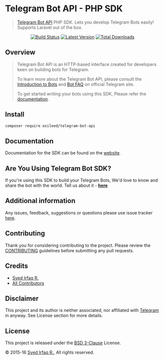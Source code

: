 Telegram Bot API - PHP SDK
==========================

> [Telegram Bot API](https://core.telegram.org/bots) PHP SDK. Lets you develop Telegram Bots easily! Supports Laravel out of the box.

<p align="center">
<a href="https://travis-ci.org/exileed/telegram-bot-api"><img src="https://img.shields.io/github/workflow/status/exileed/telegram-bot-api/test" alt="Build Status"/></a>
<a href="https://github.com/exileed/telegram-bot-api/releases"><img src="https://img.shields.io/github/release/exileed/telegram-bot-api.svg?style=flat-square" alt="Latest Version"/></a>
<a href="https://packagist.org/packages/exileed/telegram-bot-api"><img src="https://img.shields.io/packagist/dt/exileed/telegram-bot-api.svg?style=flat-square" alt="Total Downloads"/></a>
</p>

## Overview

> Telegram Bot API is an HTTP-based interface created for developers keen on building bots for Telegram.
> 
> To learn more about the Telegram Bot API, please consult the [Introduction to Bots](https://core.telegram.org/bots) and [Bot FAQ](https://core.telegram.org/bots/faq) on official Telegram site.
>
> To get started writing your bots using this SDK, Please refer the [documentation][link-docs].

## Install 

```bash
composer require exileed/telegram-bot-api
```

## Documentation

Documentation for the SDK can be found on the [website][link-docs].

## Are You Using Telegram Bot SDK?

If you're using this SDK to build your Telegram Bots, We'd love to know and share the bot with the world. Tell us about it - **[here][link-sdk-users]**

## Additional information

Any issues, feedback, suggestions or questions please use issue tracker [here][link-issues].

## Contributing

Thank you for considering contributing to the project. Please review the [CONTRIBUTING](https://telegram-bot-sdk.readme.io/docs/contributing) guidelines before submitting any pull requests.

## Credits

- [Syed Irfaq R.][link-author]
- [All Contributors][link-contributors]

## Disclaimer

This project and its author is neither associated, nor affiliated with [Telegram](https://telegram.org/) in anyway.
See License section for more details.

## License

This project is released under the [BSD 3-Clause][link-license] License.

© 2015-16 [Syed Irfaq R.][link-author], All rights reserved.

[link-author]: https://github.com/irazasyed
[link-repo]: https://github.com/exileed/telegram-bot-api
[link-issues]: https://github.com/exileed/telegram-bot-api/issues
[link-contributors]: https://github.com/exileed/telegram-bot-api/contributors
[link-docs]: https://telegram-bot-sdk.readme.io/docs
[link-license]: https://github.com/exileed/telegram-bot-api/blob/master/LICENSE
[link-sdk-users]: https://github.com/exileed/telegram-bot-api/wiki/Who's-Using-Telegram-Bot-SDK%3F

